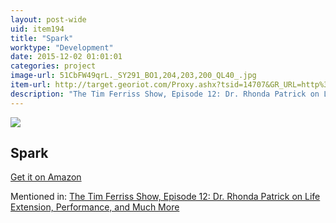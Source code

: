 ```yaml
---
layout: post-wide
uid: item194
title: "Spark"
worktype: "Development"
date: 2015-12-02 01:01:01
categories: project
image-url: 51CbFW49qrL._SY291_BO1,204,203,200_QL40_.jpg
item-url: http://target.georiot.com/Proxy.ashx?tsid=14707&GR_URL=http%3A%2F%2Fwww.amazon.com%2FSpark-Revolutionary-Science-Exercise-Brain%2Fdp%2F0316113514%2F
description: "The Tim Ferriss Show, Episode 12: Dr. Rhonda Patrick on Life Extension, Performance, and Much More"
---
```

<a href="http://target.georiot.com/Proxy.ashx?tsid=14707&GR_URL=http%3A%2F%2Fwww.amazon.com%2FSpark-Revolutionary-Science-Exercise-Brain%2Fdp%2F0316113514%2F" target="blank"><img src="../../../../img/thumbs/51CbFW49qrL._SY291_BO1,204,203,200_QL40_.jpg" class="prod-img"></a>
<h2>Spark</h2>
<p><a href="http://target.georiot.com/Proxy.ashx?tsid=14707&GR_URL=http%3A%2F%2Fwww.amazon.com%2FSpark-Revolutionary-Science-Exercise-Brain%2Fdp%2F0316113514%2F" target="blank">Get it on Amazon</a><p>
<p>Mentioned in: <a href="http://fourhourworkweek.com/2014/06/10/the-tim-ferriss-show-rhonda-patrick-life-extension/" target="blank">The Tim Ferriss Show, Episode 12: Dr. Rhonda Patrick on Life Extension, Performance, and Much More</a></p>
